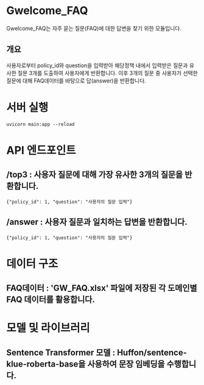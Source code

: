 # Gwelcome_FAQ
Gwelcome_FAQ는 자주 묻는 질문(FAQ)에 대한 답변을 찾기 위한 모듈입니다.
## 개요
사용자로부터 policy_id와 question을 입력받아 해당정책 내에서 입력받은 질문과 유사한 질문 3개를 도출하여 사용자에게 반환합니다. 이후 3개의 질문 중 사용자가 선택한 질문에 대해 FAQ데이터를 바탕으로 답(answer)을 반환합니다.
# 서버 실행
```uvicorn main:app --reload ```

# API 엔드포인트
## /top3 : 사용자 질문에 대해 가장 유사한 3개의 질문을 반환합니다.
```{"policy_id": 1, "question": "사용자의 질문 입력"}```
## /answer : 사용자 질문과 일치하는 답변을 반환합니다.
```{"policy_id": 1, "question": "사용자의 질문 입력"}```

# 데이터 구조
## FAQ데이터 : 'GW_FAQ.xlsx' 파일에 저장된 각 도메인별 FAQ 데이터를 활용합니다.

# 모델 및 라이브러리
## Sentence Transformer 모델 : Huffon/sentence-klue-roberta-base을 사용하여 문장 임베딩을 수행합니다.
